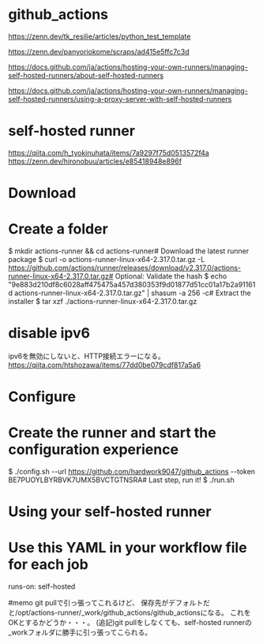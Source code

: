 # github_actions
https://zenn.dev/tk_resilie/articles/python_test_template

https://zenn.dev/panyoriokome/scraps/ad415e5ffc7c3d

https://docs.github.com/ja/actions/hosting-your-own-runners/managing-self-hosted-runners/about-self-hosted-runners

https://docs.github.com/ja/actions/hosting-your-own-runners/managing-self-hosted-runners/using-a-proxy-server-with-self-hosted-runners


# self-hosted runner
https://qiita.com/h_tyokinuhata/items/7a9297f75d0513572f4a
https://zenn.dev/hironobuu/articles/e85418948e896f

# Download
# Create a folder
$ mkdir actions-runner && cd actions-runner# Download the latest runner package
$ curl -o actions-runner-linux-x64-2.317.0.tar.gz -L https://github.com/actions/runner/releases/download/v2.317.0/actions-runner-linux-x64-2.317.0.tar.gz# Optional: Validate the hash
$ echo "9e883d210df8c6028aff475475a457d380353f9d01877d51cc01a17b2a91161d  actions-runner-linux-x64-2.317.0.tar.gz" | shasum -a 256 -c# Extract the installer
$ tar xzf ./actions-runner-linux-x64-2.317.0.tar.gz

# disable ipv6
ipv6を無効にしないと、HTTP接続エラーになる。
https://qiita.com/htshozawa/items/77dd0be079cdf817a5a6

# Configure
# Create the runner and start the configuration experience
$ ./config.sh --url https://github.com/hardwork9047/github_actions --token BE7PUOYLBYRBVK7UMX5BVCTGTNSRA# Last step, run it!
$ ./run.sh

# Using your self-hosted runner
# Use this YAML in your workflow file for each job
runs-on: self-hosted


#memo
git pullで引っ張ってこれるけど、
保存先がデフォルトだと/opt/actions-runner/_work/github_actions/github_actionsになる。
これをOKとするかどうか・・・。
(追記)git pullをしなくても、self-hosted runnerの_workフォルダに勝手に引っ張ってこられる。